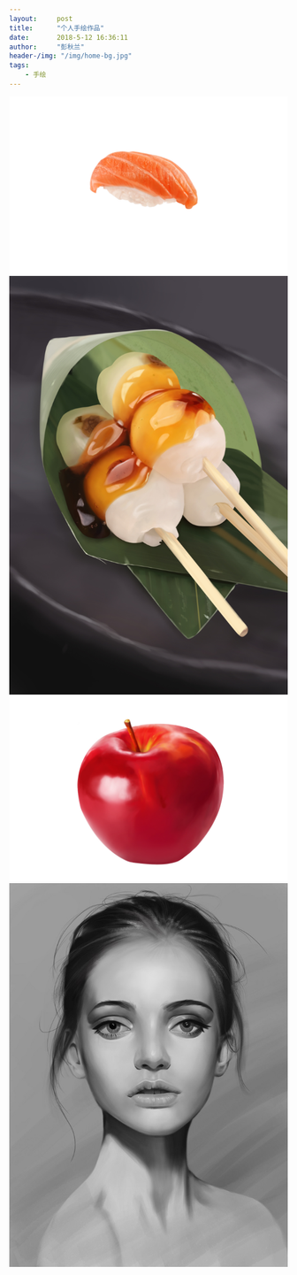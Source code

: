 ```yaml
---
layout:     post
title:      "个人手绘作品"
date:       2018-5-12 16:36:11
author:     "彭秋兰"
header-/img: "/img/home-bg.jpg"
tags:
    - 手绘
---
```

![](/img/design/sh/1.jpg)
![](/img/design/sh/2.jpg)
![](/img/design/sh/3.jpg)
![](/img/design/sh/4.jpg)
